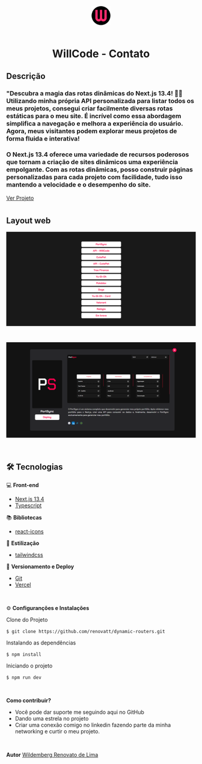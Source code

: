 <div align='center'>
<img src="./public/icon-512x512.png" width="50px"></h1>
<br/> <br/>
<h1>WillCode - Contato</h1> 
</div>

## Descrição

### "Descubra a magia das rotas dinâmicas do Next.js 13.4! 💫✨ Utilizando minha própria API personalizada para listar todos os meus projetos, consegui criar facilmente diversas rotas estáticas para o meu site. É incrível como essa abordagem simplifica a navegação e melhora a experiência do usuário. Agora, meus visitantes podem explorar meus projetos de forma fluida e interativa!

### O Next.js 13.4 oferece uma variedade de recursos poderosos que tornam a criação de sites dinâmicos uma experiência empolgante. Com as rotas dinâmicas, posso construir páginas personalizadas para cada projeto com facilidade, tudo isso mantendo a velocidade e o desempenho do site.

[Ver Projeto](https://dynamic-routers.vercel.app/)

#

## Layout web
![Web 1](./public/dynamic-routers.png)
#
![Web 2](./public/web-1.png)

<br>

## 🛠️ Tecnologias

💻 **Front-end**
- [Next.js 13.4](https://nextjs.org)
- [Typescript](https://www.typescriptlang.org)

📚 **Bibliotecas**
- [react-icons](https://react-icons.github.io/react-icons/)

🎨 **Estilização**
- [tailwindcss](https://tailwindcss.com/docs/installation)

🔋 **Versionamento e Deploy**
- [Git](https://git-scm.com)
- [Vercel](https://vercel.com/)

<br>

⚙️ **Configuranções e Instalações**

Clone do Projeto

    $ git clone https://github.com/renovatt/dynamic-routers.git
Instalando as dependências

    $ npm install

Iniciando o projeto

    $ npm run dev

<br>

**Como contribuir?**

- Você pode dar suporte me seguindo aqui no GitHub
- Dando uma estrela no projeto
- Criar uma conexão comigo no linkedin fazendo parte da minha networking e curtir o meu projeto.

<br>

**Autor**
[Wildemberg Renovato de Lima](https://www.linkedin.com/in/renovatt/)